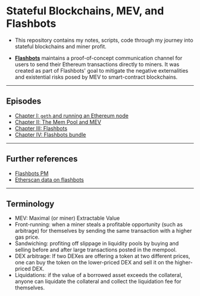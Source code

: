 # Stateful Blockchains, MEV, and Flashbots

* This repository contains my notes, scripts, code through my journey into stateful blockchains and miner profit.


* **[Flashbots](https://github.com/flashbots/pm)** maintains a proof-of-concept communication channel for users to send their Ethereum transactions directly to miners. It was created as part of Flashbots' goal to mitigate the negative externalities and existential risks posed by MEV to smart-contract blockchains.

---

## Episodes

* [Chapter I: `geth` and running an Ethereum node](https://github.com/bt3gl-labs/Getting-Started-MEVs-and-Flashbots/blob/main/chapter_I.md)
* [Chapter II: The Mem Pool and MEV](https://github.com/bt3gl-labs/Getting-Started-MEVs-and-Flashbots/blob/main/chapter_II.md)
* [Chapter III: Flashbots](https://github.com/bt3gl-labs/Getting-Started-MEVs-and-Flashbots/blob/main/chapter_III.md)
* [Chapter IV: Flashbots bundle](https://github.com/bt3gl-labs/Stateful-Blockchains-and-Flashbots/blob/main/chapter_IV.md)


---

## Further references


- [Flashbots PM](https://github.com/flashbots/pm)
- [Etherscan data on flashbots](https://etherscan.io/blocks/label/flashbots)

---

## Terminology

* MEV: Maximal (or miner) Extractable Value
* Front-running: when a miner steals a profitable opportunity (such as arbitrage) for themselves by sending the same transaction with a higher gas price.
* Sandwiching: profiting off slippage in liquidity pools by buying and selling before and after large transactions posted in the mempool.
* DEX arbitrage: If two DEXes are offering a token at two different prices, one can buy the token on the lower-priced DEX and sell it on the higher-priced DEX.
* Liquidations: if the value of a borrowed asset exceeds the collateral, anyone can liquidate the collateral and collect the liquidation fee for themselves.
